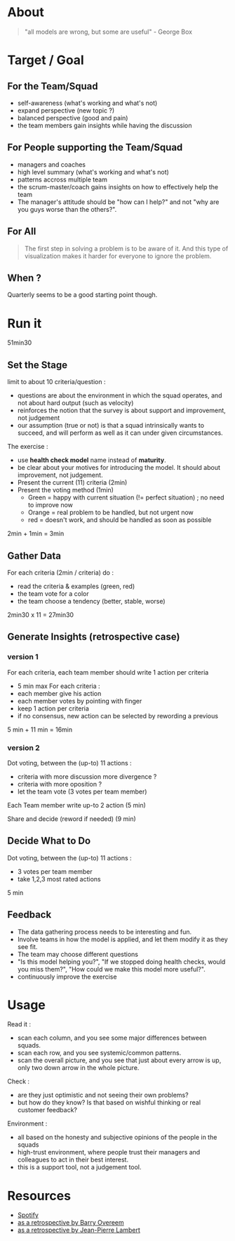 # About

> "all models are wrong, but some are useful" -  George Box

# Target / Goal

## For the Team/Squad

- self-awareness (what's working and what's not)
- expand perspective (new topic ?)
- balanced perspective (good and pain)
- the team members gain insights while having the discussion

## For People supporting the Team/Squad

- managers and coaches
- high level summary (what's working and what's not)
- patterns accross multiple team
- the scrum-master/coach gains insights on how to effectively help the team
- The manager's attitude should be "how can I help?" and not "why are you guys worse than the others?".

## For All

> The first step in solving a problem is to be aware of it. And this type of visualization makes it harder for everyone to ignore the problem.

## When ?

Quarterly seems to be a good starting point though.

# Run it

51min30

## Set the Stage

limit to about 10 criteria/question :
- questions are about the environment in which the squad operates, and not about hard output (such as velocity)
- reinforces the notion that the survey is about support and improvement, not judgement
- our assumption (true or not) is that a squad intrinsically wants to succeed, and will perform as well as it can under given circumstances.

The exercise :
- use **health check model** name instead of **maturity**.
- be clear about your motives for introducing the model. It should about
improvement, not judgement.
- Present the current (11) criteria (2min)
- Present the voting method (1min)
  - Green = happy with current situation (!= perfect situation) ; no need to improve now
  - Orange = real problem to be handled, but not urgent now
  - red = doesn't work, and should be handled as soon as possible

2min + 1min = 3min

## Gather Data

For each criteria (2min / criteria) do :
- read the criteria & examples (green, red)
- the team vote for a color
- the team choose a tendency (better, stable, worse)

2min30 x 11 = 27min30

## Generate Insights (retrospective case)


### version 1
For each criteria, each team member should write 1 action per criteria
- 5 min max
For each criteria :
- each member give his action
- each member votes by pointing with finger
- keep 1 action per criteria
- if no consensus, new action can be selected by rewording a previous

5 min + 11 min = 16min

### version 2
Dot voting, between the (up-to) 11 actions :
- criteria with more discussion more divergence ?
- criteria with more oposition ?
- let the team vote (3 votes per team member)

Each Team member write up-to 2 action (5 min)

Share and decide (reword if needed) (9 min)


## Decide What to Do

Dot voting, between the (up-to) 11 actions :
- 3 votes per team member
- take 1,2,3 most rated actions

5 min

## Feedback

- The data gathering process needs to be interesting and fun.
- Involve teams in how the model is applied, and let them modify it as they see fit.
- The team may choose different questions
- "Is this model helping you?",  "If we stopped doing health checks, would you miss them?",  "How could we make this model more useful?".
- continuously improve the exercise

# Usage

Read it :
- scan each column, and you see some major differences between squads.
- scan each row, and you see systemic/common patterns.
- scan the overall picture, and you see that just about every arrow is up, only two down arrow in the whole picture.

Check :
- are they just optimistic and not seeing their own problems?
- but how do they know? Is that based on wishful thinking or real customer feedback?

Environment :
- all based on the honesty and subjective opinions of the people in the squads
- high-trust environment, where people trust their managers and colleagues to act in their best interest.
- this is a support tool, not a judgement tool.


# Resources

- [Spotify](https://labs.spotify.com/2014/09/16/squad-health-check-model/)
- [as a retrospective by Barry Overeem](https://www.barryovereem.com/how-i-used-the-spotify-squad-health-check-model/)
- [as a retrospective by Jean-Pierre Lambert](https://jp-lambert.me/r%C3%A9tro-squad-health-check-94d3fed9997)

